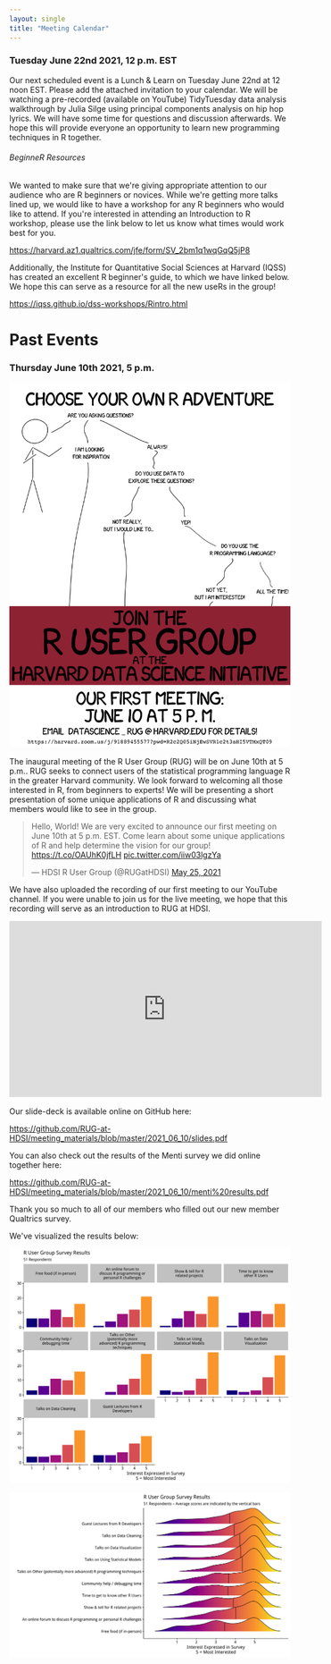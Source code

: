 ```yaml
---
layout: single
title: "Meeting Calendar"
---
```



### Tuesday June 22nd 2021, 12 p.m. EST

Our next scheduled event is a Lunch & Learn on Tuesday June 22nd at 12 noon
EST.  Please add the attached invitation to your calendar. We will be watching
a pre-recorded (available on YouTube) TidyTuesday data analysis walkthrough by
Julia Silge using principal components analysis on hip hop lyrics.  We will
have some time for questions and discussion afterwards.  We hope this will
provide everyone an opportunity to learn new programming techniques in R
together.



###### BeginneR Resources

We wanted to make sure that we're giving appropriate attention to our audience
who are R beginners or novices. While we're getting more talks lined up, we
would like to have a workshop for any R beginners who would like to attend. If
you're interested in attending an Introduction to R workshop, please use the
link below to let us know what times would work best for you.

<https://harvard.az1.qualtrics.com/jfe/form/SV_2bm1q1wqGqQ5jP8>

Additionally, the Institute for Quantitative Social Sciences at Harvard (IQSS)
has created an excellent R beginner's guide, to which we have linked below. We
hope this can serve as a resource for all the new useRs in the group!

<https://iqss.github.io/dss-workshops/Rintro.html>


# Past Events

### Thursday June 10th 2021, 5 p.m. 

<a href="https://raw.githubusercontent.com/RUG-at-HDSI/meeting_materials/master/2021_06_10/flyer.pdf">
<img src="/assets/images/2021_06_10_flyer.png" />
</a>

The inaugural meeting of the R User Group (RUG) will be on June 10th at 5 p.m..
RUG seeks to connect users of the statistical programming language R in the
greater Harvard community. We look forward to welcoming all those interested in
R, from beginners to experts! We will be presenting a short presentation of
some unique applications of R and discussing what members would like to see in
the group. 

<blockquote class="twitter-tweet"><p lang="en" dir="ltr">Hello, World! We are very excited to announce our first meeting on June 10th at 5 p.m. EST. Come learn about some unique applications of R and help determine the vision for our group! <a href="https://t.co/OAUhK0jfLH">https://t.co/OAUhK0jfLH</a> <a href="https://t.co/iiw03lgzYa">pic.twitter.com/iiw03lgzYa</a></p>&mdash; HDSI R User Group (@RUGatHDSI) <a href="https://twitter.com/RUGatHDSI/status/1397258982251712512?ref_src=twsrc%5Etfw">May 25, 2021</a></blockquote> <script async src="https://platform.twitter.com/widgets.js" charset="utf-8"></script> 


We have also uploaded the recording of our first meeting to our YouTube
channel. If you were unable to join us for the live meeting, we hope that this
recording will serve as an introduction to RUG at HDSI.


<iframe width="560" height="315" src="https://www.youtube.com/embed/EawEjgeYi8Q" title="YouTube video player" frameborder="0" allow="accelerometer; autoplay; clipboard-write; encrypted-media; gyroscope; picture-in-picture" allowfullscreen></iframe>

Our slide-deck is available online on GitHub here:

<https://github.com/RUG-at-HDSI/meeting_materials/blob/master/2021_06_10/slides.pdf>

You can also check out the results of the Menti survey we did online together here:

<https://github.com/RUG-at-HDSI/meeting_materials/blob/master/2021_06_10/menti%20results.pdf>

Thank you so much to all of our members who filled out our new member Qualtrics survey. 

We've visualized the results below: 

![barchart of how interested participants indicated they were in different topics](https://raw.githubusercontent.com/RUG-at-HDSI/meeting_materials/master/2021_06_10/survey%20results%20bar%20chart.png)

![density plot of interest in topics; interest was highest in talks on statistical modeling and other programming techniques](https://raw.githubusercontent.com/RUG-at-HDSI/meeting_materials/master/2021_06_10/survey%20results%20density%20ridges.png)
